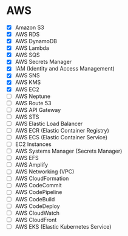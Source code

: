 # AWS

- [x] Amazon S3
- [x] AWS RDS
- [x] AWS DynamoDB
- [x] AWS Lambda
- [x] AWS SQS
- [x] AWS Secrets Manager
- [x] IAM (Identity and Access Management)
- [x] AWS SNS
- [x] AWS KMS
- [x] AWS EC2
- [ ] AWS Neptune
- [ ] AWS Route 53
- [ ] AWS API Gateway
- [ ] AWS STS
- [ ] AWS Elastic Load Balancer
- [ ] AWS ECR (Elastic Container Registry)
- [ ] AWS ECS (Elastic Container Service)
- [ ] EC2 Instances
- [ ] AWS Systems Manager (Secrets Manager)
- [ ] AWS EFS
- [ ] AWS Amplify
- [ ] AWS Networking (VPC)
- [ ] AWS CloudFormation
- [ ] AWS CodeCommit
- [ ] AWS CodePipeline
- [ ] AWS CodeBuild
- [ ] AWS CodeDeploy
- [ ] AWS CloudWatch
- [ ] AWS CloudFront
- [ ] AWS EKS (Elastic Kubernetes Service)
